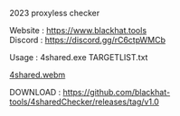 2023 proxyless checker

Website : https://www.blackhat.tools                                                                                    
Discord : https://discord.gg/rC6ctpWMCb



Usage : 4shared.exe TARGETLIST.txt



[4shared.webm](https://github.com/blackhat-tools/4sharedChecker/assets/127351707/5b122f60-31ec-4b41-8b0b-51f359cb7112)







DOWNLOAD : https://github.com/blackhat-tools/4sharedChecker/releases/tag/v1.0
